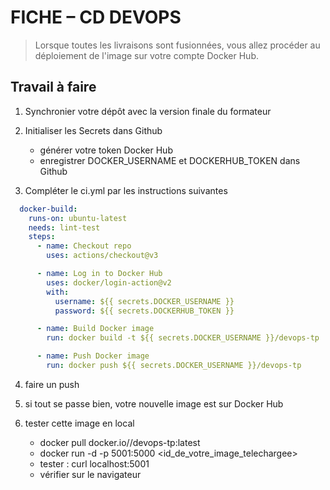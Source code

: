 # FICHE – CD DEVOPS 

> Lorsque toutes les livraisons sont fusionnées, vous allez procéder au déploiement de l'image sur votre compte Docker Hub.

## Travail à faire
1. Synchronier votre dépôt avec la version finale du formateur 


2. Initialiser les Secrets dans Github
    - générer votre token Docker Hub
    - enregistrer DOCKER_USERNAME et DOCKERHUB_TOKEN dans Github
3. Compléter le ci.yml par les instructions suivantes

```yml
  docker-build:
    runs-on: ubuntu-latest
    needs: lint-test
    steps:
      - name: Checkout repo
        uses: actions/checkout@v3

      - name: Log in to Docker Hub
        uses: docker/login-action@v2
        with:
          username: ${{ secrets.DOCKER_USERNAME }}
          password: ${{ secrets.DOCKERHUB_TOKEN }}

      - name: Build Docker image
        run: docker build -t ${{ secrets.DOCKER_USERNAME }}/devops-tp .

      - name: Push Docker image
        run: docker push ${{ secrets.DOCKER_USERNAME }}/devops-tp

```
4. faire un push

5. si tout se passe bien, votre nouvelle image est sur Docker Hub

6. tester cette image en local
    - docker pull docker.io/<user>/devops-tp:latest
    - docker run -d -p 5001:5000 <id_de_votre_image_telechargee>
    - tester : curl localhost:5001
    - vérifier sur le navigateur